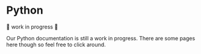# Python

:construction: work in progress :construction:

Our Python documentation is still a work in progress. There are some pages here though so feel free to click around.
